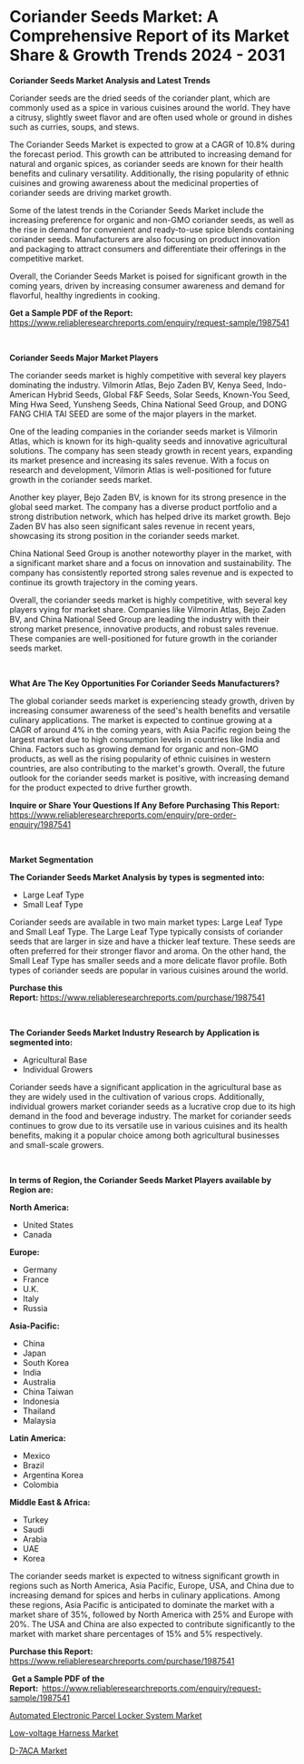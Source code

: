 <p><h1>Coriander Seeds Market: A Comprehensive Report of its Market Share & Growth Trends 2024 - 2031</h1></p><p><strong>Coriander Seeds Market Analysis and Latest Trends</strong></p>
<p><p>Coriander seeds are the dried seeds of the coriander plant, which are commonly used as a spice in various cuisines around the world. They have a citrusy, slightly sweet flavor and are often used whole or ground in dishes such as curries, soups, and stews.</p><p>The Coriander Seeds Market is expected to grow at a CAGR of 10.8% during the forecast period. This growth can be attributed to increasing demand for natural and organic spices, as coriander seeds are known for their health benefits and culinary versatility. Additionally, the rising popularity of ethnic cuisines and growing awareness about the medicinal properties of coriander seeds are driving market growth.</p><p>Some of the latest trends in the Coriander Seeds Market include the increasing preference for organic and non-GMO coriander seeds, as well as the rise in demand for convenient and ready-to-use spice blends containing coriander seeds. Manufacturers are also focusing on product innovation and packaging to attract consumers and differentiate their offerings in the competitive market.</p><p>Overall, the Coriander Seeds Market is poised for significant growth in the coming years, driven by increasing consumer awareness and demand for flavorful, healthy ingredients in cooking.</p></p>
<p><strong>Get a Sample PDF of the Report:&nbsp;</strong> <a href="https://www.reliableresearchreports.com/enquiry/request-sample/1987541">https://www.reliableresearchreports.com/enquiry/request-sample/1987541</a></p>
<p>&nbsp;</p>
<p><strong>Coriander Seeds Major Market Players</strong></p>
<p><p>The coriander seeds market is highly competitive with several key players dominating the industry. Vilmorin Atlas, Bejo Zaden BV, Kenya Seed, Indo-American Hybrid Seeds, Global F&F Seeds, Solar Seeds, Known-You Seed, Ming Hwa Seed, Yunsheng Seeds, China National Seed Group, and DONG FANG CHIA TAI SEED are some of the major players in the market.</p><p>One of the leading companies in the coriander seeds market is Vilmorin Atlas, which is known for its high-quality seeds and innovative agricultural solutions. The company has seen steady growth in recent years, expanding its market presence and increasing its sales revenue. With a focus on research and development, Vilmorin Atlas is well-positioned for future growth in the coriander seeds market.</p><p>Another key player, Bejo Zaden BV, is known for its strong presence in the global seed market. The company has a diverse product portfolio and a strong distribution network, which has helped drive its market growth. Bejo Zaden BV has also seen significant sales revenue in recent years, showcasing its strong position in the coriander seeds market.</p><p>China National Seed Group is another noteworthy player in the market, with a significant market share and a focus on innovation and sustainability. The company has consistently reported strong sales revenue and is expected to continue its growth trajectory in the coming years.</p><p>Overall, the coriander seeds market is highly competitive, with several key players vying for market share. Companies like Vilmorin Atlas, Bejo Zaden BV, and China National Seed Group are leading the industry with their strong market presence, innovative products, and robust sales revenue. These companies are well-positioned for future growth in the coriander seeds market.</p></p>
<p>&nbsp;</p>
<p><strong>What Are The Key Opportunities For Coriander Seeds Manufacturers?</strong></p>
<p><p>The global coriander seeds market is experiencing steady growth, driven by increasing consumer awareness of the seed's health benefits and versatile culinary applications. The market is expected to continue growing at a CAGR of around 4% in the coming years, with Asia Pacific region being the largest market due to high consumption levels in countries like India and China. Factors such as growing demand for organic and non-GMO products, as well as the rising popularity of ethnic cuisines in western countries, are also contributing to the market's growth. Overall, the future outlook for the coriander seeds market is positive, with increasing demand for the product expected to drive further growth.</p></p>
<p><strong>Inquire or Share Your Questions If Any Before Purchasing This Report:</strong> <a href="https://www.reliableresearchreports.com/enquiry/pre-order-enquiry/1987541">https://www.reliableresearchreports.com/enquiry/pre-order-enquiry/1987541</a></p>
<p>&nbsp;</p>
<p><strong>Market Segmentation</strong></p>
<p><strong>The Coriander Seeds Market Analysis by types is segmented into:</strong></p>
<p><ul><li>Large Leaf Type</li><li>Small Leaf Type</li></ul></p>
<p><p>Coriander seeds are available in two main market types: Large Leaf Type and Small Leaf Type. The Large Leaf Type typically consists of coriander seeds that are larger in size and have a thicker leaf texture. These seeds are often preferred for their stronger flavor and aroma. On the other hand, the Small Leaf Type has smaller seeds and a more delicate flavor profile. Both types of coriander seeds are popular in various cuisines around the world.</p></p>
<p><strong>Purchase this Report:&nbsp;</strong><a href="https://www.reliableresearchreports.com/purchase/1987541">https://www.reliableresearchreports.com/purchase/1987541</a></p>
<p>&nbsp;</p>
<p><strong>The Coriander Seeds Market Industry Research by Application is segmented into:</strong></p>
<p><ul><li>Agricultural Base</li><li>Individual Growers</li></ul></p>
<p><p>Coriander seeds have a significant application in the agricultural base as they are widely used in the cultivation of various crops. Additionally, individual growers market coriander seeds as a lucrative crop due to its high demand in the food and beverage industry. The market for coriander seeds continues to grow due to its versatile use in various cuisines and its health benefits, making it a popular choice among both agricultural businesses and small-scale growers.</p></p>
<p>&nbsp;</p>
<p><strong>In terms of Region, the Coriander Seeds Market Players available by Region are:</strong></p>
<p>
    <p> <strong> North America: </strong>
        <ul>
            <li>United States</li>
            <li>Canada</li>
        </ul>
        </p> 
    <p> <strong> Europe: </strong>
        <ul>
            <li>Germany</li>
            <li>France</li>
            <li>U.K.</li>
            <li>Italy</li>
            <li>Russia</li>
        </ul>
        </p> 
    <p> <strong> Asia-Pacific: </strong>
        <ul>
            <li>China</li>
            <li>Japan</li>
            <li>South Korea</li>
            <li>India</li>
            <li>Australia</li>
            <li>China Taiwan</li>
            <li>Indonesia</li>
            <li>Thailand</li>
            <li>Malaysia</li>
        </ul>
        </p> 
    <p> <strong> Latin America: </strong>
        <ul>
            <li>Mexico</li>
            <li>Brazil</li>
            <li>Argentina Korea</li>
            <li>Colombia</li>
        </ul>
        </p> 
    <p> <strong> Middle East & Africa: </strong>
        <ul>
            <li>Turkey</li>
            <li>Saudi</li>
            <li>Arabia</li>
            <li>UAE</li>
            <li>Korea</li>
        </ul>
    </p>
    </p>
<p><p>The coriander seeds market is expected to witness significant growth in regions such as North America, Asia Pacific, Europe, USA, and China due to increasing demand for spices and herbs in culinary applications. Among these regions, Asia Pacific is anticipated to dominate the market with a market share of 35%, followed by North America with 25% and Europe with 20%. The USA and China are also expected to contribute significantly to the market with market share percentages of 15% and 5% respectively.</p></p>
<p><strong>Purchase this Report: </strong><a href="https://www.reliableresearchreports.com/purchase/1987541">https://www.reliableresearchreports.com/purchase/1987541</a></p>
<p>&nbsp;<strong>Get a Sample PDF of the Report:&nbsp;&nbsp;</strong><a href="https://www.reliableresearchreports.com/enquiry/request-sample/1987541">https://www.reliableresearchreports.com/enquiry/request-sample/1987541</a></p>
<p><strong></strong></p>
<p><p><a href="https://view.publitas.com/reportprime-1/decoding-the-automated-electronic-parcel-locker-system-market-a-deep-dive-into-the-latest-market-trends-market-segmentation-and-competitive-analysis/">Automated Electronic Parcel Locker System Market</a></p><p><a href="https://view.publitas.com/reportprime-1/insights-into-low-voltage-harness-market-size-analysing-market-share-trends-and-growth-from-2024-to-2031/">Low-voltage Harness Market</a></p><p><a href="https://view.publitas.com/reportprime-1/insights-into-d-7aca-market-size-analysing-market-share-trends-and-growth-from-2024-to-2031/">D-7ACA Market</a></p></p>